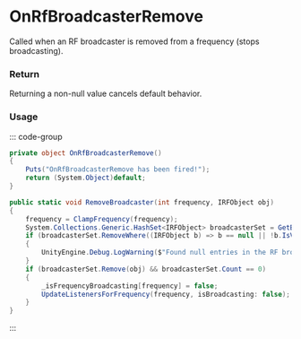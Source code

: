 # OnRfBroadcasterRemove
<Badge type="info" text="Radio"/><Badge type="danger" text="Carbon Compatible"/><Badge type="warning" text="Oxide Compatible"/>
Called when an RF broadcaster is removed from a frequency (stops broadcasting).

### Return
Returning a non-null value cancels default behavior.

### Usage
::: code-group
```csharp [Example]
private object OnRfBroadcasterRemove()
{
	Puts("OnRfBroadcasterRemove has been fired!");
	return (System.Object)default;
}
```
```csharp [Source — Assembly-CSharp @ RFManager]
public static void RemoveBroadcaster(int frequency, IRFObject obj)
{
	frequency = ClampFrequency(frequency);
	System.Collections.Generic.HashSet<IRFObject> broadcasterSet = GetBroadcasterSet(frequency);
	if (broadcasterSet.RemoveWhere((IRFObject b) => b == null || !b.IsValidEntityReference()) > 0)
	{
		UnityEngine.Debug.LogWarning($"Found null entries in the RF broadcaster set for frequency {frequency}... cleaning up.");
	}
	if (broadcasterSet.Remove(obj) && broadcasterSet.Count == 0)
	{
		_isFrequencyBroadcasting[frequency] = false;
		UpdateListenersForFrequency(frequency, isBroadcasting: false);
	}
}

```
:::
